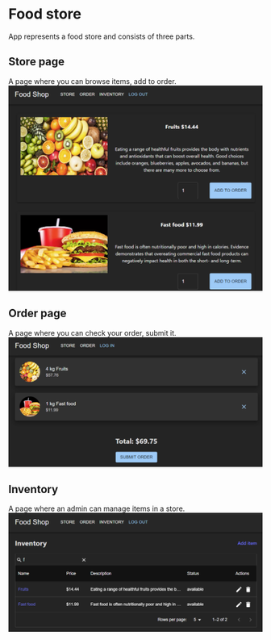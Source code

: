 # Food store

App represents a food store and consists of three parts.

## Store page

A page where you can browse items, add to order.
![store page](src/assets/readme/image.png)

## Order page

A page where you can check your order, submit it.
![order page](src/assets/readme/image-1.png)

## Inventory

A page where an admin can manage items in a store.
![inventory](src/assets/readme/image-2.png)
